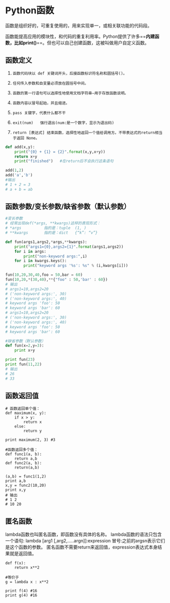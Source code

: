 # Python函数

函数是组织好的，可重复使用的，用来实现单一，或相关联功能的代码段。

函数能提高应用的模块性，和代码的重复利用率。Python提供了许多==**内建函数，比如print()**==。但也可以自己创建函数，这被叫做用户自定义函数。

## 函数定义

1.     函数代码块以 def 关键词开头，后接函数标识符名称和圆括号()。
1.     任何传入参数和自变量必须放在圆括号中间。
1.     函数的第一行语句可以选择性地使用文档字符串—用于存放函数说明。
1.     函数内容以冒号起始，并且缩进。
1.     pass 关键字，代表什么都不干
1.     exit(num)   强行退出(num:是一个数字，显示为退出码)
1.     return [表达式] 结束函数，选择性地返回一个值给调用方。不带表达式的return相当于返回 None。

```python
def add(x,y):
    print("{0} + {1} = {2}".format(x,y,x+y))
    return x+y
    print("finished")   #在return后不会执行这条语句

add(1,2)
add('a','b')
#输出
# 1 + 2 = 3
# a + b = ab
```


## 函数参数/变长参数/缺省参数（默认参数）

```python
#变长参数
# 经常出现def(*args, **kwargs)这样的表现形式：
# *args          指的是：tuple  (1, )
# **kwargs       指的是：dict   {“k”: “v”}

def fun(args1,args2,*args,**kwargs):
    print("args1={0},args2={1}".format(args1,args2))
    for i in args:
        print("non-keyword args:",i)
    for i in kwargs.keys():
        print("keyword args '%s': %s" % (i,kwargs[i]))

fun(10,20,30,40,foo = 50,bar = 60)
fun(10,20,*(30,40),**{"foo" : 50,'bar' : 60})
# 输出
# args1=10,args2=20
# ('non-keyword args:', 30)
# ('non-keyword args:', 40)
# keyword args 'foo': 50
# keyword args 'bar': 60
# args1=10,args2=20
# ('non-keyword args:', 30)
# ('non-keyword args:', 40)
# keyword args 'foo': 50
# keyword args 'bar': 60

#缺省参数（默认参数）
def fun(x=2,y=3):
    print x+y

print fun(23)
print fun(11,22)
# 输出
# 26
# 33
```


## 函数返回值

```
# 函数返回单个值：
def maximum(x, y):
    if x > y:
        return x
    else:
        return y

print maximum(2, 3) #3

#函数返回多个值：
def func1(a, b):
    return a,b
def func2(a, b):
    return(a,b)

(a,b) = func1(1,2)
print a,b
x,y = func2(10,20)
print x,y
# 输出
# 1 2
# 10 20
```
## 匿名函数

lambda函数也叫匿名函数，即函数没有具体的名称。
lambda函数的语法只包含一个语句:
lambda [arg1 [,arg2,.....argn]]:expression
冒号:之前的argsn表示它们是这个函数的参数。
匿名函数不需要return来返回值，expression表达式本身结果就是返回值。

```
def f(x):
    return x**2

#等价于
g = lambda x : x**2

print f(4) #16
print g(4) #16
```












